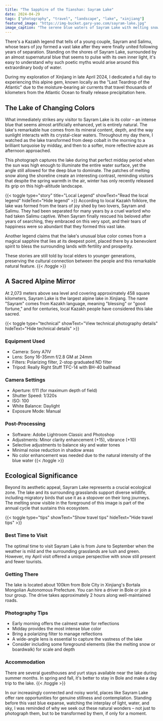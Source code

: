 ```yaml
---
title: "The Sapphire of the Tianshan: Sayram Lake"
date: 2024-04-29
tags: ["photography", "travel", "landscape", "lake", "xinjiang"]
featured_image: "https://img-bucket.gary-yao.com/sayram-lake.jpg"
image_caption: "The serene blue waters of Sayram Lake with melting snow patches along the shore"
---
```


There's a Kazakh legend that tells of a young couple, Sayram and Salimu, whose tears of joy formed a vast lake after they were finally united following years of separation. Standing on the shores of Sayram Lake, surrounded by an almost supernatural blue that seems to pulse with its own inner light, it's easy to understand why such poetic myths would arise around this extraordinary body of water.

During my exploration of Xinjiang in late April 2024, I dedicated a full day to experiencing this alpine gem, known locally as the "Last Teardrop of the Atlantic" due to the moisture-bearing air currents that travel thousands of kilometers from the Atlantic Ocean to finally release precipitation here.

## The Lake of Changing Colors

What immediately strikes any visitor to Sayram Lake is its color – an intense blue that seems almost artificially enhanced, yet is entirely natural. The lake's remarkable hue comes from its mineral content, depth, and the way sunlight interacts with its crystal-clear waters. Throughout my day there, I watched as the lake transformed from deep cobalt in the morning to a brilliant turquoise by midday, and then to a softer, more reflective azure as afternoon approached.

This photograph captures the lake during that perfect midday period when the sun was high enough to illuminate the entire water surface, yet the angle still allowed for the deep blue to dominate. The patches of melting snow along the shoreline create an interesting contrast, reminding visitors that despite the spring warmth in the air, winter has only recently released its grip on this high-altitude landscape.

{{< toggle type="story" title="Local Legend" showText="Read the local legend" hideText="Hide legend" >}}
According to local Kazakh folklore, the lake was formed from the tears of joy shed by two lovers, Sayram and Salimu. They had been separated for many years by a cruel warlord who had taken Salimu captive. When Sayram finally rescued his beloved after years of searching, they embraced on this very spot, and their tears of happiness were so abundant that they formed this vast lake.

Another legend claims that the lake's unusual blue color comes from a magical sapphire that lies at its deepest point, placed there by a benevolent spirit to bless the surrounding lands with fertility and prosperity.

These stories are still told by local elders to younger generations, preserving the cultural connection between the people and this remarkable natural feature.
{{< /toggle >}}

## A Sacred Alpine Mirror

At 2,073 meters above sea level and covering approximately 458 square kilometers, Sayram Lake is the largest alpine lake in Xinjiang. The name "Sayram" comes from Kazakh language, meaning "blessing" or "good fortune," and for centuries, local Kazakh people have considered this lake sacred.

{{< toggle type="technical" showText="View technical photography details" hideText="Hide technical details" >}}
### Equipment Used
- Camera: Sony A7IV
- Lens: Sony 16-35mm f/2.8 GM at 24mm
- Filters: Polarizing filter, 2-stop graduated ND filter
- Tripod: Really Right Stuff TFC-14 with BH-40 ballhead

### Camera Settings
- Aperture: f/11 (for maximum depth of field)
- Shutter Speed: 1/320s
- ISO: 100
- White Balance: Daylight
- Exposure Mode: Manual

### Post-Processing
- Software: Adobe Lightroom Classic and Photoshop
- Adjustments: Minor clarity enhancement (+15), vibrance (+10)
- Selective adjustments to balance sky and water tones
- Minimal noise reduction in shadow areas
- No color enhancement was needed due to the natural intensity of the blue water
{{< /toggle >}}

## Ecological Significance

Beyond its aesthetic appeal, Sayram Lake represents a crucial ecological zone. The lake and its surrounding grasslands support diverse wildlife, including migratory birds that use it as a stopover on their long journeys. The melting snow visible in the foreground of this image is part of the annual cycle that sustains this ecosystem.

{{< toggle type="tips" showText="Show travel tips" hideText="Hide travel tips" >}}
### Best Time to Visit
The optimal time to visit Sayram Lake is from June to September when the weather is mild and the surrounding grasslands are lush and green. However, my April visit offered a unique perspective with snow still present and fewer tourists.

### Getting There
The lake is located about 100km from Bole City in Xinjiang's Bortala Mongolian Autonomous Prefecture. You can hire a driver in Bole or join a tour group. The drive takes approximately 2 hours along well-maintained roads.

### Photography Tips
- Early morning offers the calmest water for reflections
- Midday provides the most intense blue color
- Bring a polarizing filter to manage reflections
- A wide-angle lens is essential to capture the vastness of the lake
- Consider including some foreground elements (like the melting snow or boardwalk) for scale and depth

### Accommodation
There are several guesthouses and yurt stays available near the lake during summer months. In spring and fall, it's better to stay in Bole and make a day trip to the lake.
{{< /toggle >}}

In our increasingly connected and noisy world, places like Sayram Lake offer rare opportunities for genuine stillness and contemplation. Standing before this vast blue expanse, watching the interplay of light, water, and sky, I was reminded of why we seek out these natural wonders – not just to photograph them, but to be transformed by them, if only for a moment. 